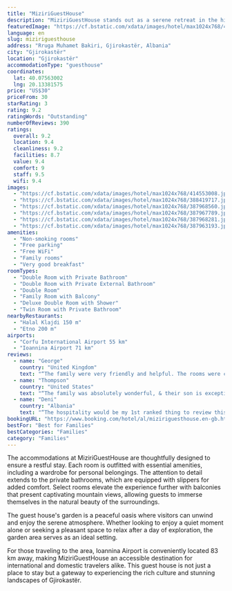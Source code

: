 ```yaml
---
title: "MiziriGuestHouse"
description: "MiziriGuestHouse stands out as a serene retreat in the historic city of Gjirokastër, offering guests a unique blend of comfort and convenience."
featuredImage: "https://cf.bstatic.com/xdata/images/hotel/max1024x768/414553008.jpg?k=6aad02538ad5e99163ea31bb0a2a6ed02de0e3ca51e9d4417593ba66d92132f6&o=&hp=1"
language: en
slug: miziriguesthouse
address: "Rruga Muhamet Bakiri, Gjirokastër, Albania"
city: "Gjirokastër"
location: "Gjirokastër"
accommodationType: "guesthouse"
coordinates:
  lat: 40.07563002
  lng: 20.13381575
price: "US$30"
priceFrom: 30
starRating: 3
rating: 9.2
ratingWords: "Outstanding"
numberOfReviews: 390
ratings:
  overall: 9.2
  location: 9.4
  cleanliness: 9.2
  facilities: 8.7
  value: 9.4
  comfort: 9
  staff: 9.5
  wifi: 9.4
images:
  - "https://cf.bstatic.com/xdata/images/hotel/max1024x768/414553008.jpg?k=6aad02538ad5e99163ea31bb0a2a6ed02de0e3ca51e9d4417593ba66d92132f6&o=&hp=1"
  - "https://cf.bstatic.com/xdata/images/hotel/max1024x768/388419717.jpg?k=e20094b6c66bfdfad4f9bffabccc153689968c19bb88573250c695582283c6a3&o=&hp=1"
  - "https://cf.bstatic.com/xdata/images/hotel/max1024x768/387968560.jpg?k=7753794d57d4e6867f991578771295b91fb7a0d37f99519e5966450e040e38a0&o=&hp=1"
  - "https://cf.bstatic.com/xdata/images/hotel/max1024x768/387967789.jpg?k=7d0fd09aaafde5a08503f2cad8692eb23b9ed1f6db460e540f265aedd0e86ad6&o=&hp=1"
  - "https://cf.bstatic.com/xdata/images/hotel/max1024x768/387968281.jpg?k=be748a6b3e9e99115cb7d55e6daf5f11d765c2145a1d15a9dd44903b3fedfe27&o=&hp=1"
  - "https://cf.bstatic.com/xdata/images/hotel/max1024x768/387963193.jpg?k=4e0029e77461531715b8607a3ca2952a7783e672c33c17ebcf4a94faa5818d67&o=&hp=1"
amenities:
  - "Non-smoking rooms"
  - "Free parking"
  - "Free WiFi"
  - "Family rooms"
  - "Very good breakfast"
roomTypes:
  - "Double Room with Private Bathroom"
  - "Double Room with Private External Bathroom"
  - "Double Room"
  - "Family Room with Balcony"
  - "Deluxe Double Room with Shower"
  - "Twin Room with Private Bathroom"
nearbyRestaurants:
  - "Halal Klajdi 150 m"
  - "Etno 200 m"
airports:
  - "Corfu International Airport 55 km"
  - "Ioannina Airport 71 km"
reviews:
  - name: "George"
    country: "United Kingdom"
    text: "“The family were very friendly and helpful. The rooms were clean and the beds comfortable. The breakfast came with freshly baked scones/biscuits and home made jam as well as persimmons picked fresh from the tree in the courtyard 😋. And the hostess,...”"
  - name: "Thompson"
    country: "United States"
    text: "“The family was absolutely wonderful, & their son is exceptional ! Their son met me in the new town & we took the local bus to the Old city where I thought I would be arriving. His English was perfect ! Breakfast was delicious & the location was...”"
  - name: "Deni"
    country: "Albania"
    text: "“The hospitality would be my 1st ranked thing to review this place. People were so nice and helpful. Rooms were clean, the only thing which is somehow as a problem, tight space to park the car, but it's not that bothering if you have good driving...”"
bookingURL: "https://www.booking.com/hotel/al/miziriguesthouse.en-gb.html?aid=8035640"
bestFor: "Best for Families"
bestCategories: "Families"
category: "Families"
---
```


The accommodations at MiziriGuestHouse are thoughtfully designed to ensure a restful stay. Each room is outfitted with essential amenities, including a wardrobe for personal belongings. The attention to detail extends to the private bathrooms, which are equipped with slippers for added comfort. Select rooms elevate the experience further with balconies that present captivating mountain views, allowing guests to immerse themselves in the natural beauty of the surroundings.

The guest house's garden is a peaceful oasis where visitors can unwind and enjoy the serene atmosphere. Whether looking to enjoy a quiet moment alone or seeking a pleasant space to relax after a day of exploration, the garden area serves as an ideal setting.

For those traveling to the area, Ioannina Airport is conveniently located 83 km away, making MiziriGuestHouse an accessible destination for international and domestic travelers alike. This guest house is not just a place to stay but a gateway to experiencing the rich culture and stunning landscapes of Gjirokastër.